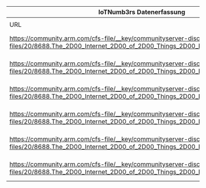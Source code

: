 |IoTNumb3rs Datenerfassung|||||||||||
| ---- | ---- | ---- | ---- | ---- | ---- | ---- | ---- | ---- | ---- | ---- |
||||||||||||
|URL|home_url|filename|device_class|device_count|market_class|market_volume|prognosis_year|publication_year|authorship_class|Dropbox folder|
|https://community.arm.com/cfs-file/__key/communityserver-discussions-components-files/20/8688.The_2D00_Internet_2D00_of_2D00_Things_2D00_Infographic_2D00_06.png|https://community.arm.com/iot/f/discussions/4369/forbes-infographic-on-the-10-things-you-need-to-know-about-the-internet-of-things|file4_8688.The_2D00_Internet_2D00_of_2D00_Things_2D00_Infographic_2D00_06.png|generic IoT|26000000000|||2020|2014|company|MariaMarg/20181125-1505|
|https://community.arm.com/cfs-file/__key/communityserver-discussions-components-files/20/8688.The_2D00_Internet_2D00_of_2D00_Things_2D00_Infographic_2D00_06.png|https://community.arm.com/iot/f/discussions/4369/forbes-infographic-on-the-10-things-you-need-to-know-about-the-internet-of-things|file4_8688.The_2D00_Internet_2D00_of_2D00_Things_2D00_Infographic_2D00_06.png|generic IoT|50000000000|||2020|2014|company|MariaMarg/20181125-1505|
|https://community.arm.com/cfs-file/__key/communityserver-discussions-components-files/20/8688.The_2D00_Internet_2D00_of_2D00_Things_2D00_Infographic_2D00_06.png|https://community.arm.com/iot/f/discussions/4369/forbes-infographic-on-the-10-things-you-need-to-know-about-the-internet-of-things|file4_8688.The_2D00_Internet_2D00_of_2D00_Things_2D00_Infographic_2D00_06.png|generic IoT|2E+11|||2020|2014|company|MariaMarg/20181125-1505|
|https://community.arm.com/cfs-file/__key/communityserver-discussions-components-files/20/8688.The_2D00_Internet_2D00_of_2D00_Things_2D00_Infographic_2D00_06.png|https://community.arm.com/iot/f/discussions/4369/forbes-infographic-on-the-10-things-you-need-to-know-about-the-internet-of-things|file4_8688.The_2D00_Internet_2D00_of_2D00_Things_2D00_Infographic_2D00_06.png|generic IoT|2.12E+11|||2020|2014|company|MariaMarg/20181125-1505|
|https://community.arm.com/cfs-file/__key/communityserver-discussions-components-files/20/8688.The_2D00_Internet_2D00_of_2D00_Things_2D00_Infographic_2D00_06.png|https://community.arm.com/iot/f/discussions/4369/forbes-infographic-on-the-10-things-you-need-to-know-about-the-internet-of-things|file4_8688.The_2D00_Internet_2D00_of_2D00_Things_2D00_Infographic_2D00_06.png|generic IoT||size|8.9E+12|2020|2014|company|MariaMarg/20181125-1505|
|https://community.arm.com/cfs-file/__key/communityserver-discussions-components-files/20/8688.The_2D00_Internet_2D00_of_2D00_Things_2D00_Infographic_2D00_06.png|https://community.arm.com/iot/f/discussions/4369/forbes-infographic-on-the-10-things-you-need-to-know-about-the-internet-of-things|file4_8688.The_2D00_Internet_2D00_of_2D00_Things_2D00_Infographic_2D00_06.png|generic IoT||size|1.44E+13|2020|2014|company|MariaMarg/20181125-1505|
